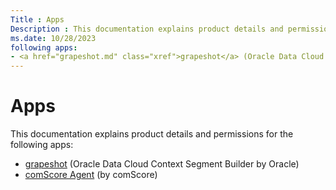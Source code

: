 ```yaml
---
Title : Apps
Description : This documentation explains product details and permissions for the
ms.date: 10/28/2023
following apps:
- <a href="grapeshot.md" class="xref">grapeshot</a> (Oracle Data Cloud
---
```



# Apps



This documentation explains product details and permissions for the
following apps:



- <a href="grapeshot.md" class="xref">grapeshot</a> (Oracle Data Cloud
  Context Segment Builder by Oracle)
- <a href="comscore-agent.md" class="xref">comScore Agent</a> (by
  comScore)






